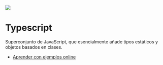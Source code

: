 ![](http://blog.desafiolatam.com/wp-content/uploads/2018/05/typescript-logo.png)  
# Typescript  
Superconjunto de JavaScript, que esencialmente añade tipos estáticos y objetos basados en clases.   

* [Aprender con ejemplos online](http://typescriptlang.org)  

